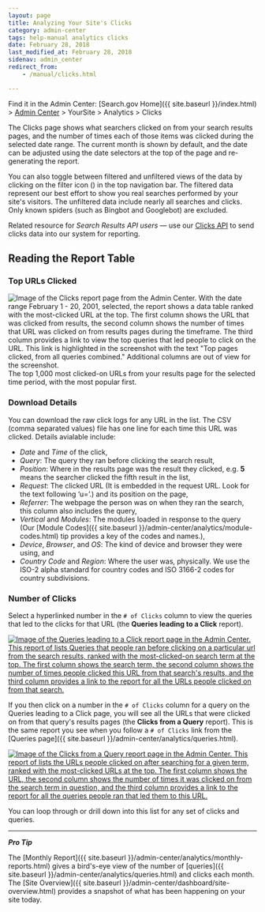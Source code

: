 ```yaml
---
layout: page
title: Analyzing Your Site's Clicks
category: admin-center
tags: help-manual analytics clicks
date: February 28, 2018
last_modified_at: February 28, 2018
sidenav: admin_center
redirect_from:
    - /manual/clicks.html

---
```


Find it in the Admin Center: [Search.gov Home]({{ site.baseurl }}/index.html) > [Admin Center](https://search.usa.gov/sites/) > YourSite > Analytics > Clicks

The Clicks page shows what searchers clicked on from your search results pages, and the number of times each of those items was clicked during the selected date range. The current month is shown by default, and the date can be adjusted using the date selectors at the top of the page and re-generating the report.

You can also toggle between filtered and unfiltered views of the data by clicking on the filter icon (<i class="icon-filter"></i>) in the top navigation bar. The filtered data represent our best effort to show you real searches performed by your site's visitors. The unfiltered data include nearly all searches and clicks. Only known spiders (such as Bingbot and Googlebot) are excluded.

Related resource for *Search Results API users* &mdash; use our [Clicks API](https://open.gsa.gov/api/searchgov-clicks/) to send clicks data into our system for reporting.

## Reading the Report Table

### Top URLs Clicked

<a href="{{ site.url }}/assets/img/site/Analytics_Clicks_800.png" target="_blank"><img style="float: right;" src="{{ site.url }}/assets/img/site/Analytics_Clicks_800.png" alt="Image of the Clicks report page from the Admin Center. With the date range February 1 - 20, 2001, selected, the report shows a data table ranked with the most-clicked URL at the top. The first column shows the URL that was clicked from results, the second column shows the number of times that URL was clicked on from results pages during the timeframe. The third column provides a link to view the top queries that led people to click on the URL. This link is highlighted in the screenshot with the text &quot;Top pages clicked, from all queries combined.&quot; Additional columns are out of view for the screenshot."></a>The top 1,000 most clicked-on URLs from your results page for the selected time period, with the most popular first. 

### Download Details

You can download the raw click logs for any URL in the list. The CSV (comma separated values) file has one line for each time this URL was clicked. Details avialable include:

* *Date* and *Time* of the click,
* *Query*: The query they ran before clicking the search result,
* *Position*: Where in the results page was the result they clicked, e.g. **5** means the searcher clicked the fifth result in the list,
* *Request*: The clicked URL (It is embedded in the request URL. Look for the text following ‘u=’.) and its position on the page, 
* *Referrer*: The webpage the person was on when they ran the search, this column also includes the query, 
* *Vertical* and *Modules*: The modules loaded in response to the query (Our [Module Codes]({{ site.baseurl }}/admin-center/analytics/module-codes.html) tip provides a key of the codes and names.),
* *Device*, *Browser*, and *OS*: The kind of device and browser they were using, and
* *Country Code* and *Region*: Where the user was, physically. We use the ISO-2 alpha standard for country codes and ISO 3166-2 codes for country subdivisions.
 
### Number of Clicks

Select a hyperlinked number in the `# of Clicks` column to view the queries that led to the clicks for that URL (the **Queries leading to a Click** report).

<a href="{{ site.url }}/assets/img/site/ClicksQueries_800.png" target="_blank"><img src="{{ site.url }}/assets/img/site/ClicksQueries_800.png" alt="Image of the Queries leading to a Click report page in the Admin Center. This report of lists Queries that people ran before clicking on a particular url from the search results, ranked with the most-clicked-on search term at the top. The first column shows the search term, the second column shows the number of times people clicked this URL from that search's results, and the third column provides a link to the report for all the URLs people clicked on from that search."></a>

If you then click on a number in the `# of Clicks` column for a query on the Queries leading to a Click page, you will see all the URLs that were clicked on from that query's results pages (the **Clicks from a Query** report). This is the same report you see when you follow a `# of Clicks` link from the [Queries page]({{ site.baseurl }}/admin-center/analytics/queries.html).

<a href="{{ site.baseurl}}/assets/img/site/ClicksfromQuery_800.png" target="_blank"><img src="{{ site.url }}/assets/img/site/ClicksfromQuery_800.png" alt="Image of the Clicks from a Query report page in the Admin Center. This report of lists the URLs people clicked on after searching for a given term, ranked with the most-clicked URLs at the top. The first column shows the URL, the second column shows the number of times it was clicked on from the search term in question, and the third column provides a link to the report for all the queries people ran that led them to this URL."></a>

You can loop through or drill down into this list for any set of clicks and queries.

---

***Pro Tip*** 

The [Monthly Report]({{ site.baseurl }}/admin-center/analytics/monthly-reports.html) gives a bird's-eye view of the number of [queries]({{ site.baseurl }}/admin-center/analytics/queries.html) and clicks each month. The [Site Overview]({{ site.baseurl }}/admin-center/dashboard/site-overview.html) provides a snapshot of what has been happening on your site today.
